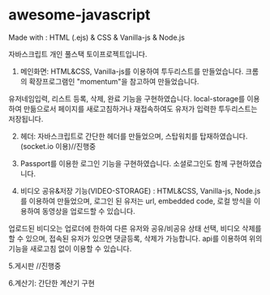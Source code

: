 # awesome-javascript
 Made with : HTML (.ejs) & CSS & Vanilla-js & Node.js

자바스크립트 개인 풀스택 토이프로젝트입니다.

1. 메인화면: HTML&CSS, Vanilla-js를 이용하여 투두리스트를 만들었습니다.
크롬의 확장프로그램인 "momentum"을 참고하여 만들었습니다.

유저네임입력, 리스트 등록, 삭제, 완료 기능을 구현하였습니다.
local-storage를 이용하여 만듦으로서 페이지를 새로고침하거나 재접속하여도 유저가 입력한 투두리스트는 저장됩니다.

2. 헤더: 자바스크립트로 간단한 헤더를 만들었으며, 스탑워치를 탑재하였습니다.(socket.io 이용)//진행중

3. Passport를 이용한 로그인 기능을 구현하였습니다.
소셜로그인도 함께 구현하였습니다.

4. 비디오 공유&저장 기능(VIDEO-STORAGE) : HTML&CSS, Vanilla-js, Node.js를 이용하여 만들었으며,
로그인 된 유저는 url, embedded code, 로컬 방식을 이용하여 동영상을 업로드할 수 있습니다.

업로드된 비디오는 업로더에 한하여 다른 유저와 공유/비공유 상태 선택, 비디오 삭제를 할 수 있으며,
접속된 유저가 있으면 댓글등록, 삭제가 가능합니다.
api를 이용하여 위의 기능을 새로고침 없이 이용할 수 있습니다.

5.게시판 //진행중

6.계산기: 간단한 계산기 구현




